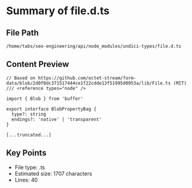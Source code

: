 # Summary of file.d.ts
  
## File Path
`/home/tabs/seo-engineering/api/node_modules/undici-types/file.d.ts`

## Content Preview
```
// Based on https://github.com/octet-stream/form-data/blob/2d0f0dc371517444ce1f22cdde13f51995d0953a/lib/File.ts (MIT)
/// <reference types="node" />

import { Blob } from 'buffer'

export interface BlobPropertyBag {
  type?: string
  endings?: 'native' | 'transparent'
}

[...truncated...]
```

## Key Points
- File type: .ts
- Estimated size: 1707 characters
- Lines: 40
